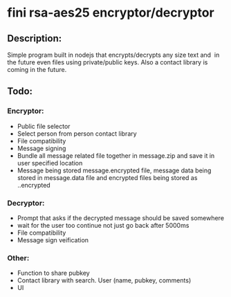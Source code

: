 # fini rsa-aes25 encryptor/decryptor

## Description:

Simple program built in nodejs that encrypts/decrypts any size text and  in the future even files using private/public keys. Also a contact library is coming in the future.

## Todo:

### Encryptor:

- Public file selector
- Select person from person contact library
- File compatibility
- Message signing
- Bundle all message related file together in message.zip and save it in user specified location 
- Message being stored message.encrypted file, message data being stored in message.data file and encrypted files being stored as <file name>.<file type like txt>.encrypted

### Decryptor:

- Prompt that asks if the decrypted message should be saved somewhere
- wait for the user too continue not just go back after 5000ms
- File compatibility
- Message sign veification


### Other:

- Function to share pubkey
- Contact library with search. User (name, pubkey, comments)
- UI
